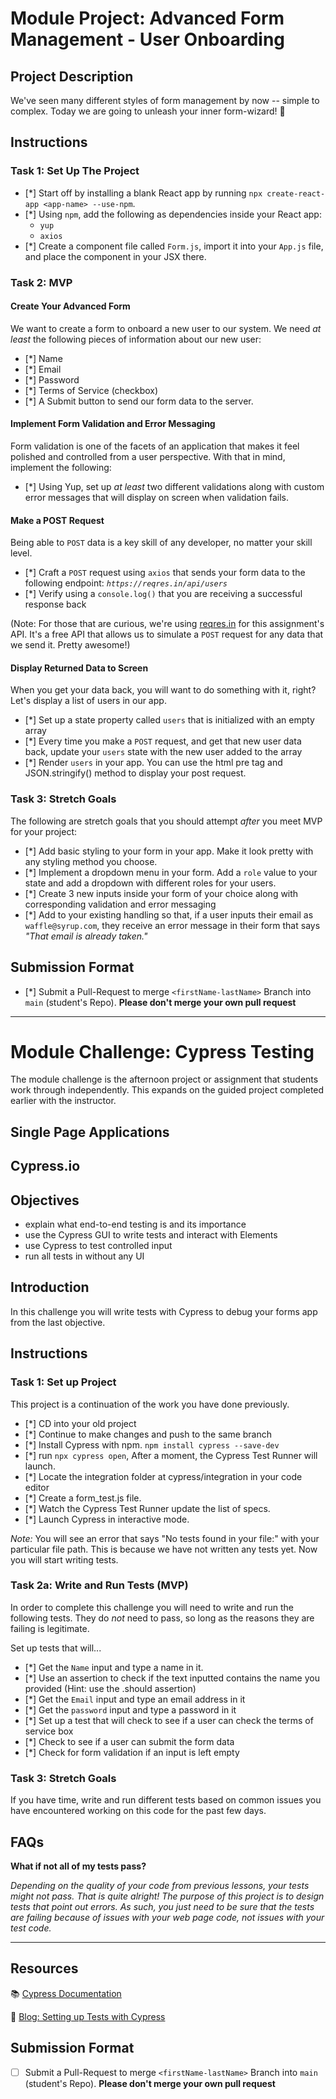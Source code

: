# Module Project: Advanced Form Management - User Onboarding

## Project Description

We've seen many different styles of form management by now -- simple to complex. Today we are going to unleash your inner form-wizard! 🧙

## Instructions

### Task 1: Set Up The Project

- [*] Start off by installing a blank React app by running `npx create-react-app <app-name> --use-npm`.
- [*] Using `npm`, add the following as dependencies inside your React app:
  - `yup`
  - `axios`
- [*] Create a component file called `Form.js`, import it into your `App.js` file, and place the component in your JSX there.

### Task 2: MVP

#### Create Your Advanced Form

We want to create a form to onboard a new user to our system. We need _at least_ the following pieces of information about our new user:

- [*] Name
- [*] Email
- [*] Password
- [*] Terms of Service (checkbox)
- [*] A Submit button to send our form data to the server.

#### Implement Form Validation and Error Messaging

Form validation is one of the facets of an application that makes it feel polished and controlled from a user perspective. With that in mind, implement the following:

- [*] Using Yup, set up _at least_ two different validations along with custom error messages that will display on screen when validation fails.

#### Make a POST Request

Being able to `POST` data is a key skill of any developer, no matter your skill level.

- [*] Craft a `POST` request using `axios` that sends your form data to the following endpoint: _`https://reqres.in/api/users`_
- [*] Verify using a `console.log()` that you are receiving a successful response back

(Note: For those that are curious, we're using [reqres.in](https://reqres.in/) for this assignment's API. It's a free API that allows us to simulate a `POST` request for any data that we send it. Pretty awesome!)

#### Display Returned Data to Screen

When you get your data back, you will want to do something with it, right? Let's display a list of users in our app.

- [*] Set up a state property called `users` that is initialized with an empty array
- [*] Every time you make a `POST` request, and get that new user data back, update your `users` state with the new user added to the array
- [*] Render `users` in your app. You can use the html pre tag and JSON.stringify() method to display your post request.

### Task 3: Stretch Goals

The following are stretch goals that you should attempt _after_ you meet MVP for your project:

- [*] Add basic styling to your form in your app. Make it look pretty with any styling method you choose.
- [*] Implement a dropdown menu in your form. Add a `role` value to your state and add a dropdown with different roles for your users.
- [*] Create 3 new inputs inside your form of your choice along with corresponding validation and error messaging
- [*] Add to your existing handling so that, if a user inputs their email as `waffle@syrup.com`, they receive an error message in their form that says _"That email is already taken."_

## Submission Format

* [*] Submit a Pull-Request to merge `<firstName-lastName>` Branch into `main` (student's  Repo). **Please don't merge your own pull request**



------------------------------------------------------------------------------------------------------------------------------------------------------------------------------------------------------




# Module Challenge: Cypress Testing

The module challenge is the afternoon project or assignment that students work through independently. This expands on the guided project completed earlier with the instructor.

## Single Page Applications

## Cypress.io

## Objectives

- explain what end-to-end testing is and its importance
- use the Cypress GUI to write tests and interact with Elements
- use Cypress to test controlled input
- run all tests in without any UI

## Introduction

In this challenge you will write tests with Cypress to debug your forms app from the last objective.

## Instructions

### Task 1: Set up Project

This project is a continuation of the work you have done previously.

- [*] CD into your old project
- [*] Continue to make changes and push to the same branch
- [*] Install Cypress with npm.
      `npm install cypress --save-dev`
- [*] run `npx cypress open`, After a moment, the Cypress Test Runner will launch.
- [*]  Locate the integration folder at cypress/integration in your code editor
- [*]  Create a form_test.js file.
- [*]  Watch the Cypress Test Runner update the list of specs.
- [*] Launch Cypress in interactive mode.
      
*Note:* 
You will see an error that says "No tests found in your file:" with your particular file path. This is because we have not written any tests yet. Now you will start writing tests.

### Task 2a: Write and Run Tests (MVP)

In order to complete this challenge you will need to write and run the following tests. They do *not* need to pass, so long as the reasons they are failing is legitimate.

Set up tests that will...

- [*]  Get the `Name` input and type a name in it.
- [*]  Use an assertion to check if the text inputted contains the name you provided (Hint: use the .should assertion)
- [*]  Get the `Email` input and type an email address in it
- [*] Get the `password` input and type a password in it
- [*]  Set up a test that will check to see if a user can check the terms of service box
- [*] Check to see if a user can submit the form data
- [*] Check for form validation if an input is left empty

### Task 3: Stretch Goals

If you have time, write and run different tests based on common issues you have encountered working on this code for the past few days.

## FAQs

**What if not all of my tests pass?**

*Depending on the quality of your code from previous lessons, your tests might not pass. That is quite alright! The purpose of this project is to design tests that point out errors. As such, you just need to be sure that the tests are failing because of issues with your web page code, not issues with your test code.*

****

## Resources

📚 [Cypress Documentation](https://www.cypress.io/how-it-works/)

🤔 [Blog: Setting up Tests with Cypress](https://medium.com/better-practices/end-to-end-testing-with-cypress-bfcd59633f1a)

## Submission Format

* [ ] Submit a Pull-Request to merge `<firstName-lastName>` Branch into `main` (student's  Repo). **Please don't merge your own pull request**

